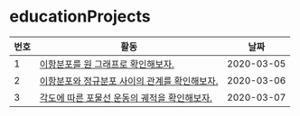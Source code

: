 educationProjects
======
|번호|활동|날짜|
|---|---|---|
|1|[이항분포를 원 그래프로 확인해보자.](https://github.com/khhandrea/educationProjects/blob/master/binomial.ipynb "github")|2020-03-05|
|2|[이항분포와 정규분포 사이의 관계를 확인해보자.](https://github.com/khhandrea/educationProjects/blob/master/binomial2normal.ipynb "github")|2020-03-06|
|3|[각도에 따른 포물선 운동의 궤적을 확인해보자.](https://github.com/khhandrea/educationProjects/blob/master/projectile%20motion.py "github")|2020-03-07|
